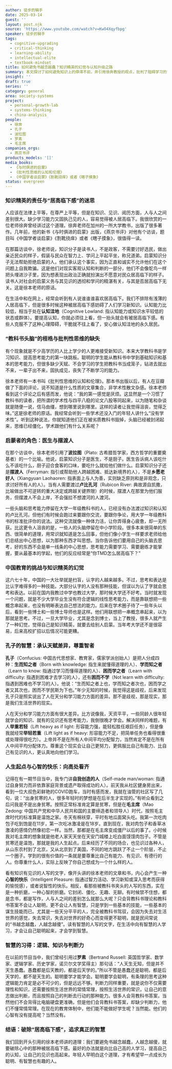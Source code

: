 ```yaml
---
author: 徒步的騎手
date: 2025-03-14
guest: ''
layout: post.njk
source: 'https://www.youtube.com/watch?v=KwO4Xqyfbpg'
speaker: 徒步的騎手
tags:
  - cognitive-upgrading
  - critical-thinking
  - learning-ability
  - intellectual-elite
  - textbook-mindset
title: 如何避免书越念越蠢？知识精英的幻觉与认知升级之路
summary: 本文探讨了如何避免知识上的停滞不前，并引用徐奔教授的观点，批判了阻碍学习的“教科书头脑”和“居高临下感”。文章强调了批判性思维、判断力以及向智者学习的谦逊态度的重要性，并援引孔子对学习者的分类。核心论点是真正的智慧源于持续学习、实践判断，而非死记硬背。
insight: ''
draft: true
series: ''
category: general
area: society-systems
project:
  - personal-growth-lab
  - systems-thinking
  - china-analysis
people:
  - 徐奔
  - 孔子
  - 波拉图
  - 罗素
  - 毛主席
companies_orgs:
  - 燕京书评
products_models: '[]'
media_books:
  - 《与时俱进的启蒙》
  - 《批判性思维的认知和伦理》
  - 《中国学者谈启蒙》《割靴挠痒》或者《瞎子摸象》
status: evergreen
---
```


### 知识精英的责任与“居高临下感”的迷思

人应该在法律上平等，在尊严上平等，但是在知识、见识、阅历方面，人与人之间差别很大。缺少学习能力又固执己见的人，容易觉得被人居高临下。我很欣赏的一位老师徐奔曾经讲过这个道理。徐奔老师在加州的一所大学教书，出版了很多著作。几年前，他的新书《与时俱进的启蒙》出版，《燕京书评》对他有个访谈，题目叫《中国学者谈启蒙》《割靴挠痒》或者《瞎子摸象》，很值得一读。

在那篇访谈中，徐老师说，知识分子是读书人，不是政客，不需要讨好选民，做出亲近民众的样子，假装与民众在智力上、学问上平起平坐，称兄道弟。启蒙知识分子无法帮助拒绝启蒙的人，他们承认这个事实，因为正直和诚实不允许他们在这个问题上自我欺骗。这是他们对现实客观认知和判断的一部分，他们不会像鸵鸟一样把头埋进沙子里，因为想表现出政治正确就扮演出不愿意对民众居高临下的样子。读书人对社会的启蒙义务与其见识的透彻和学问的精湛有关，与其是否居高临下无关。这是徐本老师的原话。

在生活中和在网上，经常会听到有人说谁谁谁喜欢居高临下。我们不排除有浅薄的人居高临下，但是很多时候这种被居高临下感妨碍了人们学习新知识。认知能力比较低，相当于处在**认知洼地**（Cognitive Lowland: 指认知能力或知识水平较低的状态或群体）。要提高认知，你就必须往上看，但一抬头就会有被居高临下感。有些人克服不了这种心理障碍，干脆就不往上看了，安心做认知洼地的永久居民。

### “教科书头脑”的桎梏与批判性思维的缺失

有个现象就是不少高学历的人比上学少的人更难接受新知识。本来大学教科书是学习知识、提高思考能力的第一块跳板。聪明的学生能从教科书中学到基础知识和基本的思考能力，但很多缺少天赋、不会学习的学生把教科书当成笼子，钻进去就出不来，一辈子出不来，固执成见，丧失了不断学习的能力。

徐本老师有一本书叫《批判性思维的认知和伦理》。那本书出版以后，有人在豆瓣做了下面的评论，说不知道是什么性质的文章集合，非学术性散文杂感。徐本老师看到这个评论之后有感而发，他说：“我的第一感觉是厌烦。这显然是一个习惯了教科书的读者，把所谓的学术性与四平八稳的论文八股等同起来，以为随笔和杂谈就是随便一说，信马由缰，想到哪里说到哪里。这样的读者让我觉得沮丧，觉得乏味。”这是徐老师的原话。我经常会听到一些学术还没入门的年轻人讲什么“没有学术性”。听到这种说法，你就知道他们正在被劣质教科书毁掉，头脑已经被封闭起来，思维已经僵化，学术跟他们有什么关系呢？

### 启蒙者的角色：医生与摆渡人

在那个访谈中，徐本老师引用了**波拉图**（Plato: 古希腊哲学家，西方哲学的重要奠基者）的一个比喻。他说，启蒙知识分子是医生，不是厨子。医生告诉病人该吃什么不该吃什么，厨子迎合食客的口味，要吃什么就给他们做什么。启蒙知识分子还是**摆渡人**（Ferryman: 指引或帮助他人跨越困难、抵达新境界的人），不是**乡愿老好人**（Xiangyuan Laohaoren: 指表面上与人为善，实则缺乏原则和是非观念，只求讨好所有人的人）。当有人需要渡过**卢比孔河**（Rubicon River: 典故源自凯撒，比喻做出不可逆转的重大决定或跨越关键界限）的时候，摆渡人在那里为他们服务，但摆渡人不会上岸，不会强拉不想渡河的人渡河。

一些头脑和思考能力停留在大学一年级教科书的人，已经没有办法渡过知识和认知的卢比孔河。但他们有时候会跑过来要跟你交流，要跟你争论，用大学一年级教科书的标准批评你的说法。这种交流就像一种体力活，让你弄得身心疲惫，却一无所获。比这更令人沮丧的是，一些人的头脑停留在中小学阶段。很多本来很简单的东西、很简单的道理，用常识就知道是怎么回事，但他们像小学生一样要求老师给他们总结出中心思想，以为那种东西才叫思想。当你告诉他们要用自己的头脑去思考，好的东西不会是单一线条的中心思想，思考能力需要学习、需要磨练才能掌握，要从最基本的学起，他们的反应经常是“你TMD怎么居高临下？”

### 中国教育的挑战与知识精英的幻觉

这六七十年，中国的一大壮举就是扫盲，认字的人越来越多。不过，思考和表达是比认字难得多的一种技能。大部分认字的人没有那种技能，但误以为认了字就会思考和表达。以前在国内我教过中学也教过大学，那时候大学还不好考。当时就发现一个问题，就是不少大学毕业生没有符合逻辑的线性思考能力，而是靠联想把一些概念串起来，也没有明晰表达自己想法的能力。后来在学术圈子待了一些年头以后，看到一些博士和一些博士导师也是这样。他们用联想把一串概念串起来，以为那就是思考。不过，一旦大学毕业，尤其是念到博士，当上了教授，很多人就产生了一种幻觉，觉得自己是知识精英，就要去给别人启蒙。当年考大学还不是很容易，后来高校扩招以后情况可能更糟。

### 孔子的智慧：承认天赋差异，尊重智者

**孔子**（Confucius: 中国古代思想家、教育家，儒家学派创始人）是把人分成四种：**生而知之者**（Born with knowledge: 指生来就懂得道理的人）、**学而知之者**（Learn to know: 指通过学习而懂得道理的人）、**困而学之者**（Learn with difficulty: 指遇到困难才去学习的人），还有**困而不学**（Not learn with difficulty: 指遇到困难也不学习的人）。他说：“生而知之者上也，学而知之者次也，困而学之者又其次也，困而不学民斯为下也。”年少无知的时候，我觉得这是歧视，后来发现孔子只是照实说出了人在天分和学习能力方面的差异。那不是歧视，那是现实，那是我们生活世界的现实。

人在天分和学习能力方面有很大差异。比方说像我，天资平平，一些同龄人很年轻就学会的知识、就有的见识还有思考能力，我倒很晚才学会。解决同样的难题，有人**举重若轻**（Lift heavy as if light: 形容能力强，能轻松胜任艰巨任务），但是像我就经常**举轻若重**（Lift light as if heavy: 形容能力不足，把简单任务也看得很重或处理得很吃力）。上帝并不是在所有人中间平均分配智力，当然肯定不是在所有人中间平均分配体力。尊重这个现实会让自己更努力，更佩服比自己有能力、比自己有见识的人，更认真地向他们学习。

### 人生起点与心智的快乐：向高处看齐

记得在有一期节目当中，我专门讲**自我创造的人**（Self-made man/woman: 指通过自身努力而非依靠家庭背景或遗产取得成功的人）。前天我从社区健身房出来，看到一位大叔色彩鲜艳的COVID跑车，当时有感而发，我就在油管的社区写了几句，说：“出身贫寒的人，很多年轻时的梦想是在后半生才实现的。”有听众看到之后问我是不是出身贫寒。按照正常标准肯定算是贫寒，但是在**毛主席**（Mao Zedong: 中国共产党和中华人民共和国的主要缔造者和领导人）时代，按照毛主席时代的标准算是温饱之家。冬天有棉袄穿，平时有地瓜面窝头吃。我第一次吃肉包子吃到饱是在11岁，第一次吃冰激凌是在18岁。直到现在，我对肉包子和香草冰激凌的感情仍然像初恋一样。当然，那都是在毛主席变成僵尸以后的事了。小时候我对毛主席的想象就是他老人家天天坐在天安门城楼上吃白面馍馍肉包子。不管是贫寒还是温饱，那就是我的人生起点。后来经历了不同的场合，也见识过各种人，从山东农村到了北京，又从北京到了美国，不同的地方跳跃了不止一个阶层，不止一个圈子。学到的很有价值的一条就是要尊重比自己有能力、有见识、有德行的人。你尊重什么人，实际上反映了你自己想成为一个什么样的人。

看有知识有见识的人写的文字，像开头讲的徐本老师的文章和书，内心会产生一种**心智的快乐**（Intelligent Pleasure: 指通过智力活动、学习新知或深入思考而获得的愉悦感），或者说智性的快乐。相反，看那些被教科书夹头的人写的东西，实在是一种折磨，一种心智的折磨。它封闭、僵化、无趣、无聊。有时候禁不住想，都是念书，都是写作，人与人之间的差别怎么就那么大呢？只会背教科书理论和教科书答案不会让人聪明，更不会让人有智慧，只是学到一些基本的技能，一些基本的谋生技能而已。尤其是一些天分平平的人，完全被教科书驾驭，会因为失去对生活世界的感觉，失去常识，失去对世界的好奇心而变得更不聪明，就是民间常说的“书越念越蠢，人越念越傻”。读有智慧的人写的文字，在生活中向有智慧的人学习，才会让自己聪明起来，才会学到智慧。

### 智慧的习得：逻辑、知识与判断力

在以前的节目当中，我们曾经引用过**罗素**（Bertrand Russell: 英国哲学家、数学家、逻辑学家、历史学家，诺贝尔文学奖得主）那句话：“人天生无知，但是并不天生愚蠢。愚蠢都是后天教的，都是后天学的。”所以不管是愚蠢还是聪明，都是后天学的，都不是天生的。聪明要学才能学会。聪明要学会聪明，有条理的思考这种逻辑能力肯定是必不可少的，但是远远不够。判断力同样重要，就是说你不仅需要理性和知识，还需要按照生活世界的常情常理，按照生活世界的常识，让自己的意志做出判断，而且按照自己的判断去行动的那种能力。很多人会背教科书答案，当然他们不会背得比电脑硬盘更准确，但是他们会背教科书答案，却缺少判断力，他们不懂常情常理。在现在的教育体制中，他们能不能做好学生呢？当然能。他们的心智有没有提高呢？当然没有。

### 结语：破除“居高临下感”，追求真正的智慧

我们回到开头引用的徐本老师讲的道理：我们要避免书越念越蠢，人越念越傻，就要破除心中的那种被居高临下感。最好的办法就是向比自己高的人学习，提高自己的认知，让自己的见识也高起来。年轻人早明白这个道理，才有希望早一点成长为聪明、有智慧也有趣的人。